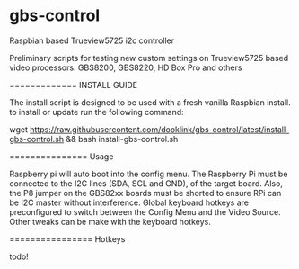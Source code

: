 gbs-control
===========

Raspbian based Trueview5725 i2c controller

Preliminary scripts for testing new custom settings on Trueview5725 based video processors.
GBS8200, GBS8220, HD Box Pro and others

=============
INSTALL GUIDE

The install script is designed to be used with a fresh vanilla Raspbian install.
to install or update run the following command:

wget https://raw.githubusercontent.com/dooklink/gbs-control/latest/install-gbs-control.sh && bash install-gbs-control.sh

===============
Usage

Raspberry pi will auto boot into the config menu.
The Raspberry Pi must be connected to the I2C lines (SDA, SCL and GND), of the target board.
Also, the P8 jumper on the GBS82xx boards must be shorted to ensure RPi can be I2C master without interference.
Global keyboard hotkeys are preconfigured to switch between the Config Menu and the Video Source.
Other tweaks can be make with the keyboard hotkeys.

================
Hotkeys

todo!
